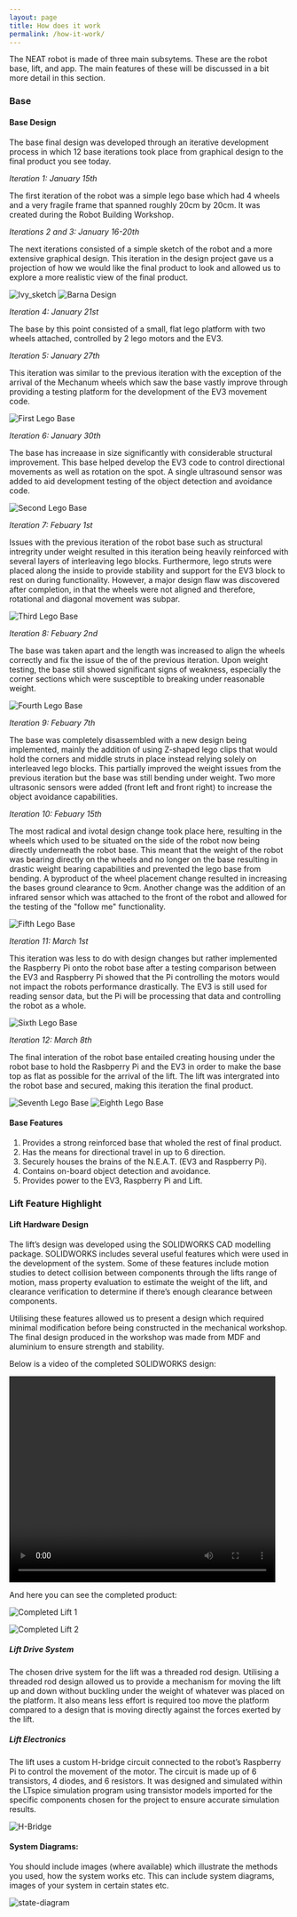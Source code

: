 ```yaml
---
layout: page
title: How does it work
permalink: /how-it-work/
---
```


The NEAT robot is made of three main subsytems. These are the robot base, lift, and app. The main features of these will be discussed in a bit more detail in this section.

### Base
#### Base Design
The base final design was developed through an iterative development process in which 12 base iterations took place from graphical design to the final product you see today.

*Iteration 1: January 15th*

The first iteration of the robot was a simple lego base which had 4 wheels and a very fragile frame that spanned roughly 20cm by 20cm. It was created during the Robot Building Workshop.

*Iterations 2 and 3: January 16-20th*

The next iterations consisted of a simple sketch of the robot and a more extensive graphical design. This iteration in the design project gave us a projection of how we would like the final product to look and allowed us to explore a more realistic view of the final product.

![Ivy_sketch](/images/ivy_sketch.png) ![Barna Design](/images/barna_design.png)

*Iteration 4: January 21st*

The base by this point consisted of a small, flat lego platform with two wheels attached, controlled by 2 lego motors and the EV3.

*Iteration 5: January 27th*

This iteration was similar to the previous iteration with the exception of the arrival of the Mechanum wheels which saw the base vastly improve through providing a testing platform for the development of the EV3 movement code.

![First Lego Base](/images/lego_base1.png)

*Iteration 6: January 30th*

The base has increaase in size significantly with considerable structural improvement. This base helped develop the EV3 code to control directional movements as well as rotation on the spot. A single ultrasound sensor was added to aid development testing of the object detection and avoidance code.

![Second Lego Base](/images/lego_base2.png)

*Iteration 7: Febuary 1st*

Issues with the previous iteration of the robot base such as structural intregrity under weight resulted in this iteration being heavily reinforced with several layers of interleaving lego blocks. Furthermore, lego struts were placed along the inside to provide stability and support for the EV3 block to rest on during functionality. However, a major design flaw was discovered after completion, in that the wheels were not aligned and therefore, rotational and diagonal movement was subpar.

![Third Lego Base](/images/lego_base3.png)

*Iteration 8: Febuary 2nd*

The base was taken apart and the length was increased to align the wheels correctly and fix the issue of the of the previous iteration. Upon weight testing, the base still showed significant signs of weakness, especially the corner sections which were susceptible to breaking under reasonable weight.

![Fourth Lego Base](/images/lego_base4.png)

*Iteration 9: Febuary 7th*

The base was completely disassembled with a new design being implemented, mainly the addition of using Z-shaped lego clips that would hold the corners and middle struts in place instead relying solely on interleaved lego blocks. This partially improved the weight issues from the previous iteration but the base was still bending under weight. Two more ultrasonic sensors were added (front left and front right) to increase the object avoidance capabilities.

*Iteration 10: Febuary 15th*

The most radical and ivotal design change took place here, resulting in the wheels which used to be situated on the side of the robot now being directly underneath the robot base. This meant that the weight of the robot was bearing directly on the wheels and no longer on the base resulting in drastic weight bearing capabilities and prevented the lego base from bending. A byproduct of the wheel placement change resulted in increasing the bases ground clearance to 9cm. Another change was the addition of an infrared sensor which was attached to the front of the robot and allowed for the testing of the "follow me" functionality.

![Fifth Lego Base](/images/lego_base5.jpg)

*Iteration 11: March 1st*

This iteration was less to do with design changes but rather implemented the Raspberry Pi onto the robot base after a testing comparison between the EV3 and Raspberry Pi showed that the Pi controlling the motors would not impact the robots performance drastically. The EV3 is still used for reading sensor data, but the Pi will be processing that data and controlling the robot as a whole.

![Sixth Lego Base](/images/lego_base6.jpg)

*Iteration 12: March 8th*

The final interation of the robot base entailed creating housing under the robot base to hold the Rasbperry Pi and the EV3 in order to make the base top as flat as possible for the arrival of the lift. The lift was intergrated into the robot base and secured, making this iteration the final product.

![Seventh Lego Base](/images/lego_base7.jpg)   ![Eighth Lego Base](/images/lego_base8.png)

#### Base Features
1. Provides a strong reinforced base that wholed the rest of final product.
2. Has the means for directional travel in up to 6 direction.
3. Securely houses the brains of the N.E.A.T. (EV3 and Raspberry Pi).
4. Contains on-board object detection and avoidance.
5. Provides power to the EV3, Raspberry Pi and Lift.
### Lift Feature Highlight
#### Lift Hardware Design
The lift’s design was developed using the SOLIDWORKS CAD modelling package. SOLIDWORKS includes several useful features which were used in the development of the system. Some of these features include motion studies to detect collision between components through the lifts range of motion, mass property evaluation to estimate the weight of the lift, and clearance verification to determine if there’s enough clearance between components.

Utilising these features allowed us to present a design which required minimal modification before being constructed in the mechanical workshop. The final design produced in the workshop was made from MDF and aluminium to ensure strength and stability.

Below is a video of the completed SOLIDWORKS design:

<video width="480" height="371" controls loop autoplay>
  <source src="/videos/Finished_Side_Profile.mp4" type="video/mp4">
</video>

And here you can see the completed product:

![Completed Lift 1](/images/lift_retracted.jpg)

![Completed Lift 2](/images/lift_extended.jpg)

##### Lift Drive System
The chosen drive system for the lift was a threaded rod design. Utilising a threaded rod design allowed us to provide a mechanism for moving the lift up and down without buckling under the weight of whatever was placed on the platform. It also means less effort is required too move the platform compared to a design that is moving directly against the forces exerted by the lift.

##### Lift Electronics
The lift uses a custom H-bridge circuit connected to the robot’s Raspberry Pi to control the movement of the motor. The circuit is made up of 6 transistors, 4 diodes, and 6 resistors. It was designed and simulated within the LTspice simulation program using transistor models imported for the specific components chosen for the project to ensure accurate simulation results.

![H-Bridge](/images/H-Bridge_Revised.PNG)

#### System Diagrams: 
  You should include images (where available) which illustrate the methods you used, how the system works etc. This can include system diagrams, images of your system in certain states etc.
  
  ![state-diagram](/images/state_diagram.png)
